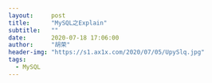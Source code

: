 ```yaml
---
layout:     post
title:      "MySQL之Explain"
subtitle:   ""
date:       2020-07-18 17:06:00
author:     "胡荣"
header-img: "https://s1.ax1x.com/2020/07/05/UpySlq.jpg"
tags:
  - MySQL
---
```


 [1]: https://www.cnblogs.com/xuanzhi201111/p/4175635.html